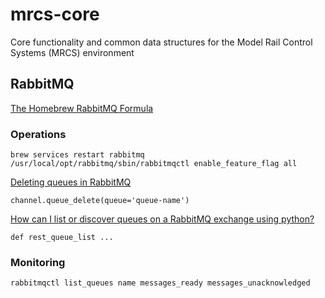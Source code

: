 # mrcs-core
Core functionality and common data structures for the Model Rail Control Systems (MRCS) environment

## RabbitMQ

[The Homebrew RabbitMQ Formula](https://www.rabbitmq.com/docs/install-homebrew)

### Operations
`
brew services restart rabbitmq
`
`
/usr/local/opt/rabbitmq/sbin/rabbitmqctl enable_feature_flag all
`

[Deleting queues in RabbitMQ](https://stackoverflow.com/questions/6742938/deleting-queues-in-rabbitmq)

`
channel.queue_delete(queue='queue-name')
`

[How can I list or discover queues on a RabbitMQ exchange using python?](https://stackoverflow.com/questions/4287941/how-can-i-list-or-discover-queues-on-a-rabbitmq-exchange-using-python)

`
def rest_queue_list ...
`


### Monitoring
`
rabbitmqctl list_queues name messages_ready messages_unacknowledged
`
